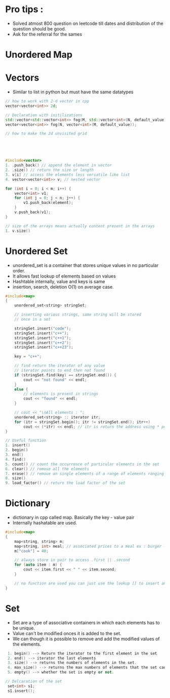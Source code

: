 # Pro tips : 
* Solved atmost 800 question on leetcode till dates and distribution of the question should be good. 
* Ask for the referral for the sames 

# Unordered Map

# Vectors

* Similar to list in python but must have the same datatypes
```cpp
// how to work with 2-d vector in cpp
vector<vector<int>> 2d;

// Declaration with initilizations
std::vector<std::vector<int>> fog(M, std::vector<int>(N, default_value));
vector<vector<int>> fog(N, vector<int>(M, default_value));

// how to make the 2d unvisited grid





#include<vector>
1. .push_back() // append the element in vector
2. .size() // return the size or length
3. v[i] // access the elements less versatile like list
4. vector<vector<int>> v; // nested vector

for (int i = 0; i < m; i++) {
	vector<int> v1;
	for (int j = 0; j < n; j++) {
		v1.push_back(element);
	}
	v.push_back(v1);
}

// size of the arrays means actually content present in the arrays 
1. v.size()

```


# Unordered Set

* unordered_set is a container that stores unique values in no particular order.
* It allows fast lookup of elements based on values
* Hashtable internally, value and keys is same
* insertion, search, deletion O(1) on average case.
```cpp
#include<map>
{
	unordered_set<string> stringSet;

	// inserting various strings, same string will be stored
	// once in a set

	stringSet.insert("code");
	stringSet.insert("c++");
	stringSet.insert("c++1");
	stringSet.insert("c++2");
	stringSet.insert("c++23");

	key = "c++";

	// find return the iterator of any value
	// iterator points to end then not found
	if (stringSet.find(key) == stringSet.end()) {
		cout << "not found" << endl;
	}
	else {
		// elements is present in strings
		cout << "found" << endl;
	}

	// cout << "\nAll elements : ";
	unordered_set<string> :: iterator itr;
	for (itr = stringSet.begin(); itr != stringSet.end(); itr++)
		cout << (*itr) << endl; // itr is return the address using * pointer to access the elements
}

// Useful function
1. insert()
2. begin()
3. end()
4. find()
5. count() // count the occurrence of particular elements in the set
6. clear() // remove all the elements
7. erase() // remove an single elements of a range of elements ranging from start to end
8. size()
9. load_factor() // return the load factor of the set


```


# Dictionary

* dictionary in cpp called map. Basically the key - value pair
* Internally hashatable are used.

```cpp
#include<map>
{
	map<string, string> m;
	map<string, int> meal; // associated prices to a meal ex : burger -> 50
	m["cook"] = 40;

	// always store in pair to access .first || .second
	for (auto item : m) {
		cout << item.first << " " << item.second;
	}

	// no function are used you can just use the lookup [] to insert and search the pair.
}
```


# Set 

* Set are a type of associative containers in which each elements has to be unique. 
* Value can't be modified onces it is added to the set. 
* We can though it is possible to remove and add the modified values of the elements.  
```cpp 
 1. begin() --> Return the iterator to the first element in the set 
 2. end() --> iterator the last elements 
 3. size() --> returns the numbers of elements in the set. 
 4. max_size() --> returns the max numbers of elements that the set can hold. 
 5. empty() --> whether the set is empty or not. 

// Delcaration of the set 
 set<int> s1; 
 s1.insert(); 
``` 